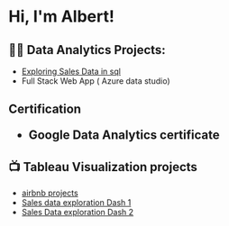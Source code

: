 <h1>Hi, I'm Albert! </h1> 

<h2>👨‍💻 Data Analytics Projects:</h2>

-  [Exploring Sales Data in sql](https://github.com/Asamoah94/sql-data-exploration)
- Full Stack Web App ( Azure data studio)</b>
  
<h2> Certification

- <b>Google Data Analytics certificate</b>
  
<h2>📺 Tableau Visualization projects</h2>

- [airbnb projects](https://public.tableau.com/app/profile/albert.asamoah/viz/airbnblearningprojects/Dashboard1)
- [Sales data exploration Dash 1](https://public.tableau.com/app/profile/albert.asamoah/viz/salesdashboard1_16717454095080/salesDashboard1)
- [Sales Data exploration Dash 2](https://public.tableau.com/app/profile/albert.asamoah/viz/salesdash2_16717455280350/salesdashboard2)




<!--
**joshmadakor1/joshmadakor1** is a ✨ _special_ ✨ repository because its `README.md` (this file) appears on your GitHub profile.

Here are some ideas to get you started:

- 🔭 I’m currently working on ...
- 🌱 I’m currently learning ...
- 👯 I’m looking to collaborate on ...
- 🤔 I’m looking for help with ...
- 💬 Ask me about ...
- 📫 How to reach me: ...
- 😄 Pronouns: ...
- ⚡ Fun fact: ...
-->
